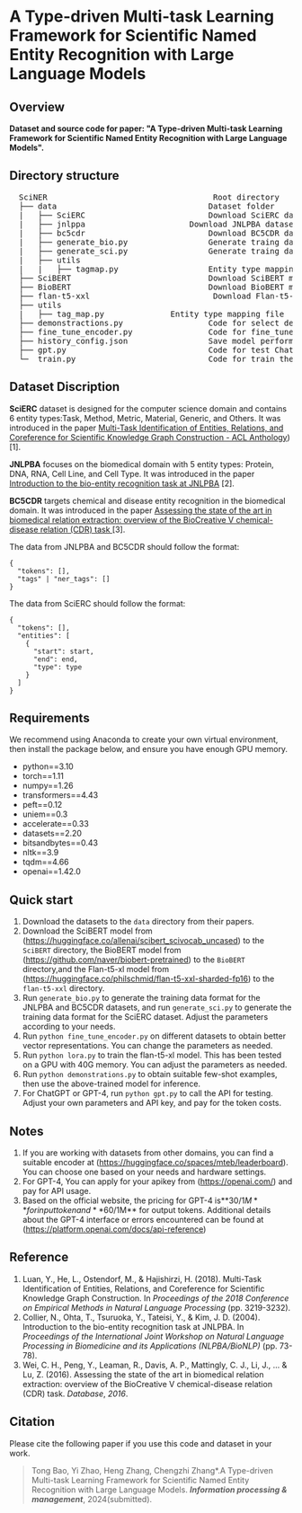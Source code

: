 

# **A Type-driven Multi-task Learning Framework for Scientific Named Entity Recognition with Large Language Models**

## Overview

**Dataset and source code for paper: "A Type-driven Multi-task Learning Framework for Scientific Named Entity Recognition with Large Language Models".**

## Directory structure
<pre>  SciNER                                   Root directory
  ├── data                                Dataset folder
  |   ├── SciERC                          Download SciERC dataset
  |   ├── jnlppa	                  Download JNLPBA dataset
  |   ├── bc5cdr                          Download BC5CDR dataset
  |   ├── generate_bio.py                 Generate traing data for JNLPBA and BC5CDR
  |   ├── generate_sci.py                 Generate traing data SciERC
  |   ├── utils                       
  |   |   ├── tagmap.py                   Entity type mapping file
  ├── SciBERT                             Download SciBERT model
  ├── BioBERT                             Download BioBERT model
  ├── flan-t5-xxl                          Download Flan-t5-xl model
  ├── utils                              
  |   ├── tag_map.py 			  Entity type mapping file
  ├── demonstractions.py                  Code for select demonstractions
  ├── fine_tune_encoder.py                Code for fine_tune_encoder
  ├── history_config.json                 Save model performance
  ├── gpt.py                              Code for test ChatGPT or GPT4
  └─  train.py                            Code for train the model
</pre>

## Dataset Discription

**SciERC** dataset is designed for the computer science domain and contains 6 entity types:Task, Method, Metric, Material, Generic, and Others.  It was introduced in the paper [Multi-Task Identification of Entities, Relations, and Coreference for Scientific Knowledge Graph Construction - ACL Anthology](https://aclanthology.org/D18-1360/))[1]. 

**JNLPBA** focuses on the biomedical domain with 5 entity types: Protein, DNA, RNA, Cell Line, and Cell Type.  It was  introduced in the paper [Introduction to the bio-entity recognition task at JNLPBA](https://dl.acm.org/doi/abs/10.5555/1567594.1567610) [2].

**BC5CDR** targets chemical and disease entity recognition in the biomedical domain.  It was  introduced in the paper [Assessing the state of the art in biomedical relation extraction: overview of the BioCreative V chemical-disease relation (CDR) task ](https://academic.oup.com/database/article/doi/10.1093/database/baw032/2630271) [3]. 

The data from JNLPBA and BC5CDR should follow the format:

```
{ 
  "tokens": [],
  "tags" | "ner_tags": []
}
```

The data from SciERC should follow the format:

```
{
  "tokens": [],
  "entities": [
    {
      "start": start,
      "end": end,
      "type": type
    }
  ]
}
```

## Requirements

We recommend using Anaconda to create your own virtual environment, then install the package below, and ensure you have enough GPU memory.

- python==3.10
- torch==1.11
- numpy==1.26
- transformers==4.43
- peft==0.12
- uniem==0.3
- accelerate==0.33
- datasets==2.20
- bitsandbytes==0.43
- nltk==3.9
- tqdm==4.66
- openai==1.42.0

## Quick start

1. Download the datasets to the `data` directory from their papers. 
2. Download the SciBERT model from (https://huggingface.co/allenai/scibert_scivocab_uncased) to the `SciBERT` directory, the BioBERT model from (https://github.com/naver/biobert-pretrained) to the `BioBERT` directory,and the Flan-t5-xl model from (https://huggingface.co/philschmid/flan-t5-xxl-sharded-fp16) to the `flan-t5-xxl` directory. 
3. Run `generate_bio.py` to generate the training data format for the JNLPBA and BC5CDR datasets, and run `generate_sci.py` to generate the training data format for the SciERC dataset. Adjust the parameters according to your needs.
4. Run `python fine_tune_encoder.py` on different datasets to obtain better vector representations.  You can change the parameters as needed.
5. Run `python lora.py` to train the flan-t5-xl model. This has been tested on a GPU with 40G memory.  You can adjust the parameters as needed.
6. Run `python demonstrations.py` to obtain suitable few-shot examples, then use the above-trained model for inference.
7. For ChatGPT or GPT-4, run `python gpt.py` to call the API for testing. Adjust your own parameters and API key, and pay for the token costs.

## Notes

1. If you are working with datasets from other domains, you can find a suitable encoder at (https://huggingface.co/spaces/mteb/leaderboard). You can choose one based on your needs and hardware settings.
2. For GPT-4, You can  apply for your apikey from (https://openai.com/) and pay for API usage. 
3. Based on the official website, the pricing for GPT-4 is**$30/1M** for input token and **$60/1M** for output tokens. Additional details about the GPT-4 interface or errors encountered can be found at (https://platform.openai.com/docs/api-reference)

## Reference

1. Luan, Y., He, L., Ostendorf, M., & Hajishirzi, H. (2018). Multi-Task Identification of Entities, Relations, and Coreference for Scientific Knowledge Graph Construction. In *Proceedings of the 2018 Conference on Empirical Methods in Natural Language Processing* (pp. 3219-3232).
2. Collier, N., Ohta, T., Tsuruoka, Y., Tateisi, Y., & Kim, J. D. (2004). Introduction to the bio-entity recognition task at JNLPBA. In *Proceedings of the International Joint Workshop on Natural Language Processing in Biomedicine and its Applications (NLPBA/BioNLP)* (pp. 73-78).
3. Wei, C. H., Peng, Y., Leaman, R., Davis, A. P., Mattingly, C. J., Li, J., ... & Lu, Z. (2016). Assessing the state of the art in biomedical relation extraction: overview of the BioCreative V chemical-disease relation (CDR) task. *Database*, *2016*.

## Citation

Please cite the following paper if you use this code and dataset in your work.

>Tong Bao, Yi Zhao, Heng Zhang, Chengzhi Zhang\*.A Type-driven Multi-task Learning Framework for Scientific Named Entity Recognition with Large Language Models. ***Information processing & management***, 2024(submitted).
